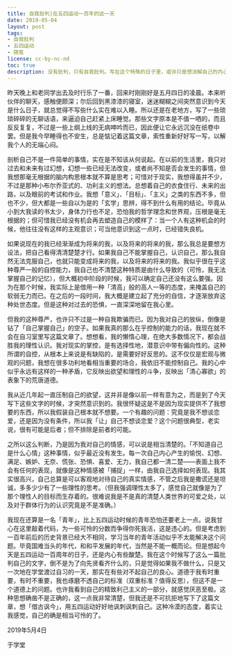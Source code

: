 ```yaml
---
title: 自我批判|在五四运动一百年的这一天
date: 2019-05-04
layout: post
tags:
- 自我批判
- 五四运动
- 随笔
license: cc-by-nc-nd
toc: true
description: 没有批判，只有自我批判。写在这个特殊的日子里，或许只是想消解自己的内心罪恶感而已。
---
```


昨天晚上和老同学出去及时行乐了一番，回来时刚刚好是五月四日的凌晨。本来听伙伴的聊天，感触便颇深；尔后回到黑漆漆的寝室，迷迷糊糊之间突然意识到今天是什么日子，就总觉得不写些什么实在难以入睡。所以还是在老地方，写了一些琐琐碎碎的无聊话语，来逼迫自己赶紧上床睡觉。那些文字原本是不值一哂的，而且反反复复，不过是一些上纲上线的无病呻吟而已，因此便让它永远沉没在纸卷中罢。但是我今早睡得也不安生，总是惦记着这篇文章，索性重新好好写一写，以解我个人的无端心闷。

剖析自己不是一件简单的事情，实在是不知该从何说起。在以前的生活里，我只对过去和未来有过幻想，幻想一些已经无法改变，或者尚不知是否会发生的事情，但我想那毫无根据的脑内构思根本就不算是思考；可惜对于现实，我想得虽并不少，不过是那种小布尔乔亚式的、功利主义的想法。总想着自己的衣食住行、未来的出路，以及眼前的考试和作业。我想「意义」、「目标」、「主义」之类的东西不多，但也不少，但大都是一些自以为是的「玄学」思辨，得不到什么有用的结论。毕竟从小到大我读的书太少，身体力行也不足，恐怕我的哲学理念和世界观，压根是毫无根据的；但可惜我已经没有机会再去塑造自己的模样了：当一个人有这种机会的时候，他往往没有这样的主观意识；可当他意识到这一点时，已经错失良机。

如果说现在的我已经渐渐成为将来的我，以及将来的将来的我，那么我总是要想方设法，把自己看得清清楚楚才行。如果我自己不能掌握自己，认识自己，那么我自然无法克服自己，也就只能变成将来的我，以及将来的将来的我。我似乎很在乎这种尊严一般的自控能力，我自己也不清楚这种特质是由什么导致的（可怜，我无法掌握自己的记忆），但大概初中阶段的时候，我可以确定自己还没有这么要强。因为在那个时候，我实际上是借用一种「清高」般的高人一等的态度，来掩盖自己的软弱无力而已。在之后的一段时间，我大概是建立起了充分的自信，才逐渐放弃这种处世态度。但是这种对过去的恐惧，一直深深地留在我心里。

但我的这种尊严，也许只不过是一种自我欺骗而已。因为我对自己的放纵，倒像是钻了「自己掌握自己」的空子。如果我真的那么在乎控制的能力的话，我现在就不会在自习室里写这篇文章了。想想看，我的懒惰心理，在绝大多数情况下，都会战胜我的理性认识。我对现实的掌控，是有选择性地，潜意识中带有偏向性的。这种所谓的自控，从根本上来说是有缺陷的，是需要好好反思的。这不仅仅是宏观与微观的问题，我想在很多功利地看相当重要的场合，我依旧不能控制自己。我的心中似乎永远有这样的一种矛盾，它反映出欲望和理性的斗争，反映出「清心寡欲」的表象下的荒唐道德。

我从近几年起一直压制自己的欲望，这并非是像以前一样有意为之，而是到了今天写下这些文字的时候，才突然意识到的。我很怀疑这是不是因为现实提供不了我想要的东西，所以我假装自己根本就不想要。一个有趣的问题：究竟是我不想谈恋爱，还是因为没有条件，所以我「让」自己不想谈恋爱？这个问题很典型，老实说，很有可能是后者；但不排除是前者的可能。

之所以这么判断，乃是因为我对自己的情感，可以说是相当清楚的。「不知道自己是什么心情」这种事情，似乎最近没有发生。每一次自己内心产生的愉悦、幻想、满足、嫉妒、无奈、慌张、恐惧、喜爱、无力，我自己都一清二楚——表面上我不会有任何的表现，就像是这种情感被「捕捉」一样，由我自己选择如何表现。我其实很高兴，自己总算是可以客观地对待自己的真实情感，不管之后我是撒谎还是坦诚，多多少少有了一些理性的思考。（但我强调理性太多了，感觉自己就像是为了那个理性人的目标而生存着的。很难说我是不是真的清楚人类世界的可爱之处，以及对于群体行为的认识究竟是不是准确。）

我现在还算是一名「青年」，比上五四运动时候的青年恐怕还要老上一点。说我甘心在这里敲着代码，为一些可怜的分数而争得你死我活，这是违心的。但是考虑到一百年前后的历史背景已经大不相同，学习当年的青年活动似乎不太能解决这个问题。毕竟国难当头的年代，和和平发展的年代，当然是不能一概而论。但是想起今天是五四运动一百周年的日子，还是内心有些酸楚。我在这个时候写了这么一篇批判自己的文字，倒不是为了向先贤看齐什么的，只是觉得如果我不做什么，只是又一次地在学堂渡过自习的一天，那实在有些对不起自己的良心。道德于我有时重要，有时不重要，我也琢磨不透自己的标准（双重标准？值得反思），但这不是一个道德上的问题。也许我看到自己的精致利己主义的一部分，就感觉厌恶至极。这种思想确凿不是正确的，这一点我非常清楚，但我还是不可抗拒地写下了这篇文章，想「借古讽今」，用五四运动好好地讽刺讽刺自己。这种冷漠的态度，着实让我感觉，自己的确是相当可怜的了。

2019年5月4日

于学堂
